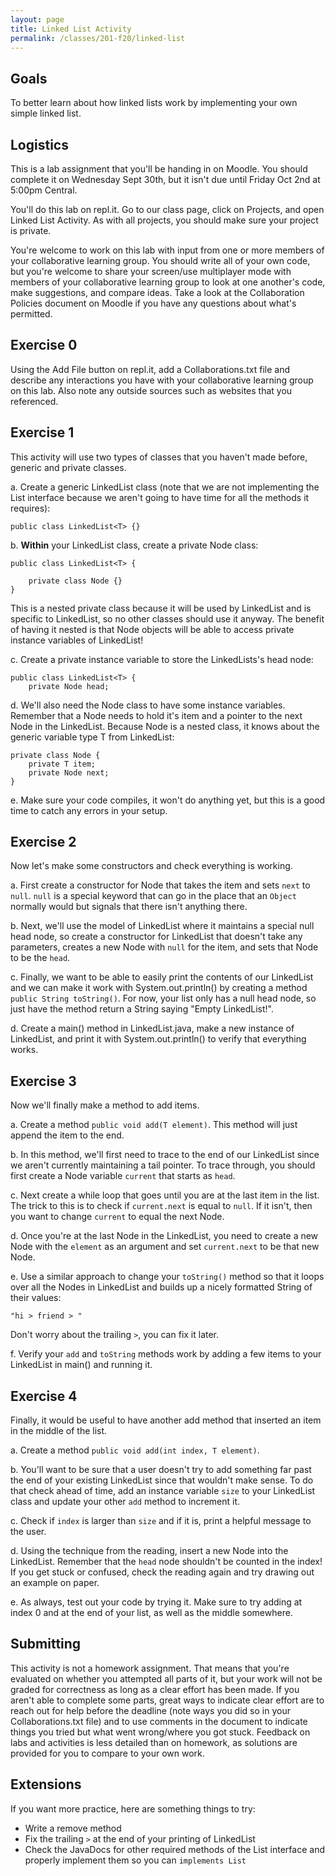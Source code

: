 ```yaml
---
layout: page
title: Linked List Activity
permalink: /classes/201-f20/linked-list
---
```


## Goals
To better learn about how linked lists work by implementing your own simple linked list.

## Logistics
This is a lab assignment that you'll be handing in on Moodle. You should complete it on Wednesday Sept 30th, but it isn't due until Friday Oct 2nd at 5:00pm Central.

You'll do this lab on repl.it. Go to our class page, click on Projects, and open Linked List Activity. As with all projects, you should make sure your project is private.

You're welcome to work on this lab with input from one or more members of your collaborative learning group. You should write all of your own code, but you're welcome to share your screen/use multiplayer mode with members of your collaborative learning group to look at one another's code, make suggestions, and compare ideas. Take a look at the Collaboration Policies document on Moodle if you have any questions about what's permitted.

## Exercise 0
Using the Add File button on repl.it, add a Collaborations.txt file and describe any interactions you have with your collaborative learning group on this lab. Also note any outside sources such as websites that you referenced. 

## Exercise 1
This activity will use two types of classes that you haven't made before, generic and private classes.

a. Create a generic LinkedList class (note that we are not implementing the List interface because we aren't going to have time for all the methods it requires):
```
public class LinkedList<T> {}
```

b. **Within** your LinkedList class, create a private Node class:
```
public class LinkedList<T> {

    private class Node {}
}
```

This is a nested private class because it will be used by LinkedList and is specific to LinkedList, so no other classes should use it anyway. The benefit of having it nested is that Node objects will be able to access private instance variables of LinkedList!

c. Create a private instance variable to store the LinkedLists's head node:
```
public class LinkedList<T> {
    private Node head;
```

d. We'll also need the Node class to have some instance variables. Remember that a Node needs to hold it's item and a pointer to the next Node in the LinkedList. Because Node is a nested class, it knows about the generic variable type T from LinkedList:
```
private class Node {
    private T item;
    private Node next;
}
```

e. Make sure your code compiles, it won't do anything yet, but this is a good time to catch any errors in your setup.

## Exercise 2
Now let's make some constructors and check everything is working.

a. First create a constructor for Node that takes the item and sets `next` to `null`. `null` is a special keyword that can go in the place that an `Object` normally would but signals that there isn't anything there.

b. Next, we'll use the model of LinkedList where it maintains a special null head node, so create a constructor for LinkedList that doesn't take any parameters, creates a new Node with `null` for the item, and sets that Node to be the `head`.

c. Finally, we want to be able to easily print the contents of our LinkedList and we can make it work with System.out.println() by creating a method `public String toString()`. For now, your list only has a null head node, so just have the method return a String saying "Empty LinkedList!".

d. Create a main() method in LinkedList.java, make a new instance of LinkedList, and print it with System.out.println() to verify that everything works. 

## Exercise 3
Now we'll finally make a method to add items.

a. Create a method `public void add(T element)`. This method will just append the item to the end.

b. In this method, we'll first need to trace to the end of our LinkedList since we aren't currently maintaining a tail pointer. To trace through, you should first create a Node variable `current` that starts as `head`.

c. Next create a while loop that goes until you are at the last item in the list. The trick to this is to check if `current.next` is equal to `null`. If it isn't, then you want to change `current` to equal the next Node.

d. Once you're at the last Node in the LinkedList, you need to create a new Node with the `element` as an argument and set `current.next` to be that new Node.

e. Use a similar approach to change your `toString()` method so that it loops over all the Nodes in LinkedList and builds up a nicely formatted String of their values:
```
"hi > friend > "
```

Don't worry about the trailing `>`, you can fix it later.

f. Verify your `add` and `toString` methods work by adding a few items to your LinkedList in main() and running it.

## Exercise 4
Finally, it would be useful to have another add method that inserted an item in the middle of the list.

a. Create a method `public void add(int index, T element)`. 

b. You'll want to be sure that a user doesn't try to add something far past the end of your existing LinkedList since that wouldn't make sense. To do that check ahead of time, add an instance variable `size` to your LinkedList class and update your other `add` method to increment it.

c. Check if `index` is larger than `size` and if it is, print a helpful message to the user.

d. Using the technique from the reading, insert a new Node into the LinkedList. Remember that the `head` node shouldn't be counted in the index! If you get stuck or confused, check the reading again and try drawing out an example on paper. 

e. As always, test out your code by trying it. Make sure to try adding at index 0 and at the end of your list, as well as the middle somewhere.

## Submitting
This activity is not a homework assignment. That means that you're evaluated on whether you attempted all parts of it, but your work will not be graded for correctness as long as a clear effort has been made. If you aren't able to complete some parts, great ways to indicate clear effort are to reach out for help before the deadline (note ways you did so in your Collaborations.txt file) and to use comments in the document to indicate things you tried but what went wrong/where you got stuck. Feedback on labs and activities is less detailed than on homework, as solutions are provided for you to compare to your own work.

## Extensions
If you want more practice, here are something things to try:
* Write a remove method
* Fix the trailing `>` at the end of your printing of LinkedList
* Check the JavaDocs for other required methods of the List interface and properly implement them so you can `implements List`